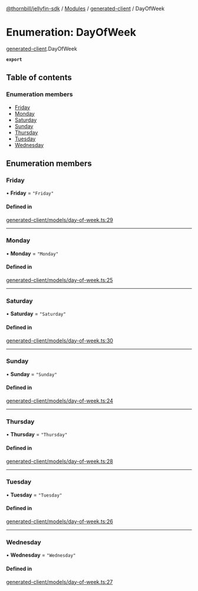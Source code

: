 [@thornbill/jellyfin-sdk](../README.md) / [Modules](../modules.md) / [generated-client](../modules/generated_client.md) / DayOfWeek

# Enumeration: DayOfWeek

[generated-client](../modules/generated_client.md).DayOfWeek

**`export`**

## Table of contents

### Enumeration members

- [Friday](generated_client.DayOfWeek.md#friday)
- [Monday](generated_client.DayOfWeek.md#monday)
- [Saturday](generated_client.DayOfWeek.md#saturday)
- [Sunday](generated_client.DayOfWeek.md#sunday)
- [Thursday](generated_client.DayOfWeek.md#thursday)
- [Tuesday](generated_client.DayOfWeek.md#tuesday)
- [Wednesday](generated_client.DayOfWeek.md#wednesday)

## Enumeration members

### Friday

• **Friday** = `"Friday"`

#### Defined in

[generated-client/models/day-of-week.ts:29](https://github.com/thornbill/jellyfin-sdk-typescript/blob/1142a3e/src/generated-client/models/day-of-week.ts#L29)

___

### Monday

• **Monday** = `"Monday"`

#### Defined in

[generated-client/models/day-of-week.ts:25](https://github.com/thornbill/jellyfin-sdk-typescript/blob/1142a3e/src/generated-client/models/day-of-week.ts#L25)

___

### Saturday

• **Saturday** = `"Saturday"`

#### Defined in

[generated-client/models/day-of-week.ts:30](https://github.com/thornbill/jellyfin-sdk-typescript/blob/1142a3e/src/generated-client/models/day-of-week.ts#L30)

___

### Sunday

• **Sunday** = `"Sunday"`

#### Defined in

[generated-client/models/day-of-week.ts:24](https://github.com/thornbill/jellyfin-sdk-typescript/blob/1142a3e/src/generated-client/models/day-of-week.ts#L24)

___

### Thursday

• **Thursday** = `"Thursday"`

#### Defined in

[generated-client/models/day-of-week.ts:28](https://github.com/thornbill/jellyfin-sdk-typescript/blob/1142a3e/src/generated-client/models/day-of-week.ts#L28)

___

### Tuesday

• **Tuesday** = `"Tuesday"`

#### Defined in

[generated-client/models/day-of-week.ts:26](https://github.com/thornbill/jellyfin-sdk-typescript/blob/1142a3e/src/generated-client/models/day-of-week.ts#L26)

___

### Wednesday

• **Wednesday** = `"Wednesday"`

#### Defined in

[generated-client/models/day-of-week.ts:27](https://github.com/thornbill/jellyfin-sdk-typescript/blob/1142a3e/src/generated-client/models/day-of-week.ts#L27)
